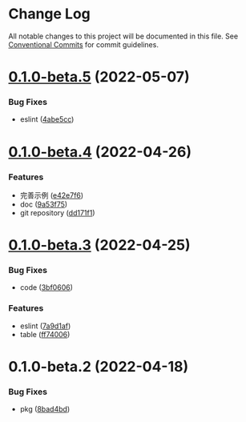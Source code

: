 # Change Log

All notable changes to this project will be documented in this file.
See [Conventional Commits](https://conventionalcommits.org) for commit guidelines.

# [0.1.0-beta.5](http://10.215.171.199:7800/fe-pkgs/awaited/packages/select-ant-query-table/compare/@awaited/select-ant-query-table@0.1.0-beta.4...@awaited/select-ant-query-table@0.1.0-beta.5) (2022-05-07)


### Bug Fixes

* eslint ([4abe5cc](http://10.215.171.199:7800/fe-pkgs/awaited/packages/select-ant-query-table/commits/4abe5cc9f4af072942e2be6109f8f67e504664e2))





# [0.1.0-beta.4](http://10.215.171.199:7800/fe-pkgs/awaited/packages/select-ant-query-table/compare/@awaited/select-ant-query-table@0.1.0-beta.3...@awaited/select-ant-query-table@0.1.0-beta.4) (2022-04-26)

### Features

- 完善示例 ([e42e7f6](http://10.215.171.199:7800/fe-pkgs/awaited/packages/select-ant-query-table/commits/e42e7f60703715439af2140261ef7f6681790b8c))
- doc ([9a53f75](http://10.215.171.199:7800/fe-pkgs/awaited/packages/select-ant-query-table/commits/9a53f75fc07bf0f5f2344a190dd7d0f9a3f72694))
- git repository ([dd171f1](http://10.215.171.199:7800/fe-pkgs/awaited/packages/select-ant-query-table/commits/dd171f143d5adc437ac858465f343d647c190951))

# [0.1.0-beta.3](http://10.215.171.199:7800/fe-pkgs/awaited/packages/select-ant-query-table/compare/@awaited/select-ant-query-table@0.1.0-beta.2...@awaited/select-ant-query-table@0.1.0-beta.3) (2022-04-25)

### Bug Fixes

- code ([3bf0606](http://10.215.171.199:7800/fe-pkgs/awaited/packages/select-ant-query-table/commits/3bf060658e063b463e230adea3ddd690e3e5d02d))

### Features

- eslint ([7a9d1af](http://10.215.171.199:7800/fe-pkgs/awaited/packages/select-ant-query-table/commits/7a9d1af47acbcfa26042a583cf67440f823abadb))
- table ([ff74006](http://10.215.171.199:7800/fe-pkgs/awaited/packages/select-ant-query-table/commits/ff74006483b73c68a24bdf75a32be1d40bb515b8))

# 0.1.0-beta.2 (2022-04-18)

### Bug Fixes

- pkg ([8bad4bd](http://10.215.171.199:7800/fe-pkgs/awaited/packages/select-ant-query-table/commits/8bad4bd1cab2245084a54d08201976f3fc5818f6))
